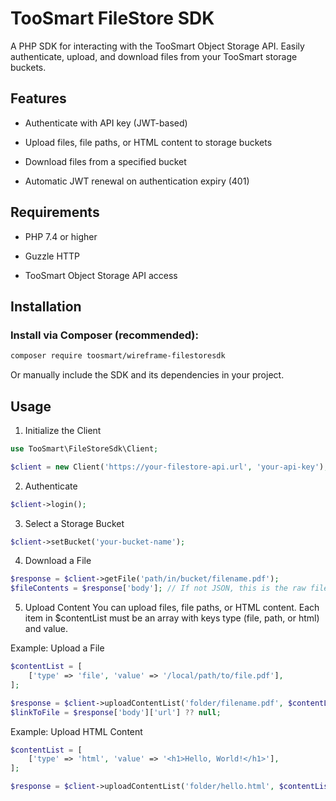 # TooSmart FileStore SDK
A PHP SDK for interacting with the TooSmart Object Storage API.
Easily authenticate, upload, and download files from your TooSmart storage buckets.

## Features
- Authenticate with API key (JWT-based)

- Upload files, file paths, or HTML content to storage buckets

- Download files from a specified bucket

- Automatic JWT renewal on authentication expiry (401)

## Requirements
- PHP 7.4 or higher

- Guzzle HTTP

- TooSmart Object Storage API access

## Installation
### Install via Composer (recommended):

```bash
composer require toosmart/wireframe-filestoresdk
```

Or manually include the SDK and its dependencies in your project.

## Usage
1. Initialize the Client
```php
use TooSmart\FileStoreSdk\Client;

$client = new Client('https://your-filestore-api.url', 'your-api-key');
```

2. Authenticate
```php
$client->login();
```

3. Select a Storage Bucket
```php
$client->setBucket('your-bucket-name');
```

4. Download a File
```php
$response = $client->getFile('path/in/bucket/filename.pdf');
$fileContents = $response['body']; // If not JSON, this is the raw file data
```

5. Upload Content
You can upload files, file paths, or HTML content.
Each item in $contentList must be an array with keys type (file, path, or html) and value.

Example: Upload a File
```php
$contentList = [
    ['type' => 'file', 'value' => '/local/path/to/file.pdf'],
];

$response = $client->uploadContentList('folder/filename.pdf', $contentList, 'application/pdf', true);
$linkToFile = $response['body']['url'] ?? null;
```
Example: Upload HTML Content
```php
$contentList = [
    ['type' => 'html', 'value' => '<h1>Hello, World!</h1>'],
];

$response = $client->uploadContentList('folder/hello.html', $contentList, 'text/html', true);
```
